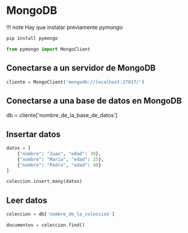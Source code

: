 # MongoDB

!!! note
    Hay que instalar previamente _pymongo_

```sh
pip install pymongo
```

```python
from pymongo import MongoClient
```

## Conectarse a un servidor de MongoDB

```python
cliente = MongoClient('mongodb://localhost:27017/')
```

## Conectarse a una base de datos en MongoDB

db = cliente['nombre_de_la_base_de_datos']

## Insertar datos

```python
datos = [
    {"nombre": "Juan", "edad": 30},
    {"nombre": "María", "edad": 25},
    {"nombre": "Pedro", "edad": 40}
]

coleccion.insert_many(datos)
```

## Leer datos

```python
coleccion = db['nombre_de_la_coleccion']

documentos = coleccion.find()
```
